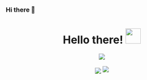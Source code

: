 ### Hi there 👋  

<div align="center">   
    <h1>Hello there! 
        <img src="https://media.giphy.com/media/KAFyE31UznAEaru7de/giphy.gif" width="40px">
    </h1> 
</div>  

<div align="center">   
    <img align="center" src="https://github-readme-stats.vercel.app/api?username=jlozanoa0&count_private=true&show_icons=true&include_all_commits=true&hide_title=true%22/%3E"/> 
</div> 
<br/> 
<div align="center"><span>     
    <img align="center" src="https://github-readme-stats.vercel.app/api/wakatime?username=jlozanoa0%22/%3E   </span> </div> <br/> <div align="center">   
    <img src="https://github-profile-trophy.vercel.app/?username=jlozanoa0&theme=darkhub&no-frame=true&margin-w=30" /> 
 </div>